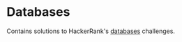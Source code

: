 
# Databases
Contains solutions to HackerRank's [databases](https://www.hackerrank.com/domains/databases) challenges.

<br/>